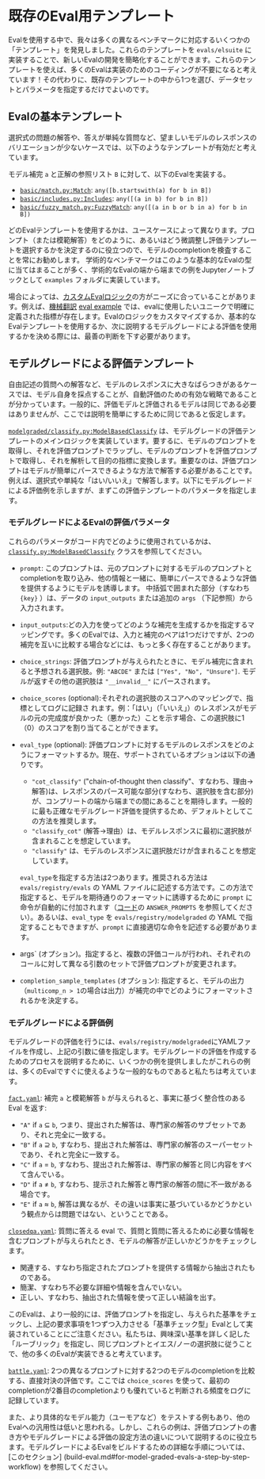 # 既存のEval用テンプレート

Evalを使用する中で、我々は多くの異なるベンチマークに対応するいくつかの「テンプレート」を発見しました。これらのテンプレートを `evals/elsuite` に実装することで、新しいEvalの開発を簡略化することができます。これらのテンプレートを使えば、多くのEvalは実装のためのコーディングが不要になると考えています！その代わりに、既存のテンプレートの中から1つを選び、データセットとパラメータを指定するだけでよいのです。

## Evalの基本テンプレート

選択式の問題の解答や、答えが単純な質問など、望ましいモデルのレスポンスのバリエーションが少ないケースでは、以下のようなテンプレートが有効だと考えています。

モデル補完 `a` と正解の参照リスト `B` に対して、以下のEvalを実装する。
- [`basic/match.py:Match`](../evals/elsuite/basic/match.py): `any([b.startswith(a) for b in B])`
- [`basic/includes.py:Includes`](../evals/elsuite/basic/includes.py): `any([(a in b) for b in B])`
- [`basic/fuzzy_match.py:FuzzyMatch`](../evals/elsuite/basic/fuzzy_match.py): `any([(a in b or b in a) for b in B])`

どのEvalテンプレートを使用するかは、ユースケースによって異なります。プロンプト（または模範解答）をどのように、あるいはどう微調整し評価テンプレートを選択するかを決定するのに役立つので、モデルのcompletionを検査することを常にお勧めします。 学術的なベンチマークはこのような基本的なEvalの型に当てはまることが多く、学術的なEvalの端から端までの例をJupyterノートブックとして `examples` フォルダに実装しています。

場合によっては、[カスタムEvalロジック](custom-eval.md)の方がニーズに合っていることがあります。例えば、[機械翻訳](../evals/elsuite/translate.py) [eval example](../examples/lafand-mt.ipynb) では、evalに使用したいユニークで明確に定義された指標が存在します。Evalのロジックをカスタマイズするか、基本的なEvalテンプレートを使用するか、次に説明するモデルグレードによる評価を使用するかを決める際には、最善の判断を下す必要があります。

## モデルグレードによる評価テンプレート

自由記述の質問への解答など、モデルのレスポンスに大きなばらつきがあるケースでは、モデル自身を採点することが、自動評価のための有効な戦略であることが分かっています。一般的に、評価モデルと評価されるモデルは同じである必要はありませんが、ここでは説明を簡単にするために同じであると仮定します。

[`modelgraded/classify.py:ModelBasedClassify`](../evals/elsuite/modelgraded/classify.py) は、モデルグレードの評価テンプレートのメインロジックを実装しています。要するに、モデルのプロンプトを取得し、それを評価プロンプトでラップし、モデルのプロンプトを評価プロンプトで取得し、それを解析して目的の指標に変換します。重要なのは、評価プロンプトはモデルが簡単にパースできるような方法で解答する必要があることです。例えば、選択式や単純な「はい/いいえ」で解答します。以下にモデルグレードによる評価例を示しますが、まずこの評価テンプレートのパラメータを指定します。

### モデルグレードによるEvalの評価パラメータ

これらのパラメータがコード内でどのように使用されているかは、[`classify.py:ModelBasedClassify`](../eval/elsuite/modelgraded/classify.py) クラスを参照してください。

- `prompt`: このプロンプトは、元のプロンプトに対するモデルのプロンプトとcompletionを取り込み、他の情報と一緒に、簡単にパースできるような評価を提供するようにモデルを誘導します。 中括弧で囲まれた部分（すなわち `{key}` ）は、データの `input_outputs` または追加の `args` （下記参照）から入力されます。
- `input_outputs`:どの入力を使ってどのような補完を生成するかを指定するマッピングです。多くのEvalでは、入力と補完のペアは1つだけですが、2つの補完を互いに比較する場合などには、もっと多く存在することがあります。
- `choice_strings`: 評価プロンプトが与えられたときに、モデル補完に含まれると予想される選択肢。例: `"ABCDE"` または `["Yes", "No", "Unsure"]`. モデルが返すその他の選択肢は `"__invalid__"` にパースされます。
- `choice_scores` (optional):それぞれの選択肢のスコアへのマッピングで、指標としてログに記録さ れます。例：「はい」（「いいえ」）のレスポンスがモデルの元の完成度が良かった（悪かった）ことを示す場合、この選択肢に1（0）のスコアを割り当てることができます。
- `eval_type` (optional): 評価プロンプトに対するモデルのレスポンスをどのようにフォーマットするか。現在、サポートされているオプションは以下の通りです。
  - `"cot_classify"` ("chain-of-thought then classify"、すなわち、理由→解答)は、レスポンスのパース可能な部分(すなわち、選択肢を含む部分)が、コンプリートの端から端までの間にあることを期待します。一般的に最も正確なモデルグレード評価を提供するため、デフォルトとしてこの方法を推奨します。
  - `"classify_cot"` (解答→理由）は、モデルレスポンスに最初に選択肢が含まれることを想定しています。
  - `"classify"` は、モデルのレスポンスに選択肢だけが含まれることを想定しています。

  `eval_type`を指定する方法は2つあります。推奨される方法は `evals/registry/evals` の YAML ファイルに記述する方法です。この方法で指定すると、モデルを期待通りのフォーマットに誘導するために `prompt` に命令が自動的に付加されます（[コード](./eval/elsuite/modelgraded/classify.py)の `ANSWER_PROMPTS` を参照してください）。あるいは、`eval_type` を `evals/registry/modelgraded` の YAML で指定することもできますが、`prompt` に直接適切な命令を記述する必要があります。
- args` (オプション)。指定すると、複数の評価コールが行われ、それぞれのコールに対して異なる引数のセットで評価プロンプトが変更されます。
- `completion_sample_templates` (オプション): 指定すると、モデルの出力（`multicomp_n > 1`の場合は出力）が補完の中でどのようにフォーマットされるかを決定する。

### モデルグレードによる評価例

モデルグレードの評価を行うには、`evals/registry/modelgraded`にYAMLファイルを作成し、上記の引数に値を指定します。モデルグレードの評価を作成するためのプロセスを説明するために、いくつかの例を提供しましたがこれらの例は、多くのEvalですぐに使えるような一般的なものであると私たちは考えています。

[`fact.yaml`](../evals/registry/modelgraded/fact.yaml): 補完 `a` と模範解答 `b` が与えられると、事実に基づく整合性のある Eval を返す:
- `"A"` if `a` $\subseteq$ `b`, つまり、提出された解答は、専門家の解答のサブセットであり、それと完全に一致する。
- `"B"` if `a` $\supseteq$ `b`, すなわち、提出された解答は、専門家の解答のスーパーセットであり、それと完全に一致する。
- `"C"` if `a` $=$ `b`, すなわち、提出された解答は、専門家の解答と同じ内容をすべて含んでいる。
- `"D"` if `a` $\neq$ `b`, すなわち、提示された解答と専門家の解答の間に不一致がある場合です。
- `"E"` if `a` $\approx$ `b`, 解答は異なるが、その違いは事実に基づいているかどうかという観点からは問題ではない、ということである。

[`closedqa.yaml`](../evals/registry/modelgraded/closedqa.yaml): 質問に答える eval で、質問と質問に答えるために必要な情報を含むプロンプトが与えられたとき、モデルの解答が正しいかどうかをチェックします。
- 関連する、すなわち指定されたプロンプトを提供する情報から抽出されたものである。
- 簡潔、すなわち不必要な詳細や情報を含んでいない。
- 正しい、すなわち、抽出された情報を使って正しい結論を出す。

このEvalは、より一般的には、評価プロンプトを指定し、与えられた基準をチェックし、上記の要求事項を1つずつ入力させる「基準チェック型」Evalとして実装されていることにご注意ください。私たちは、興味深い基準を詳しく記した「ルーブリック」を指定し、同じプロンプトとイエス/ノーの選択肢に従うことで、他の多くのEvalが実装できると考えています。

[`battle.yaml`](../evals/registry/modelgraded/battle.yaml): 2つの異なるプロンプトに対する2つのモデルのcompletionを比較する、直接対決の評価です。ここでは `choice_scores` を使って、最初のcompletionが2番目のcompletionよりも優れていると判断される頻度をログに記録しています。

また、より具体的なモデル能力（ユーモアなど）をテストする例もあり、他のEvalへの汎用性は低いと思われる。しかし、これらの例は、評価プロンプトの書き方やモデルグレードによる評価の設定方法の違いについて説明するのに役立ちます。モデルグレードによるEvalをビルドするための詳細な手順については、[このセクション] (build-eval.md#for-model-graded-evals-a-step-by-step-workflow) を参照してください。

